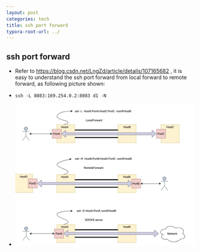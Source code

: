 ```yaml
---
layout: post
categories: tech
title: ssh port forward
typora-root-url: ../
---
```

## ssh port forward

-   Refer to https://blog.csdn.net/LngZd/article/details/107165682 , it is easy to understand the ssh port forward from local forward to remote forward, as following picture shown:

-   ```shell
    ssh -L 8083:169.254.0.2:8083 d1 -N
    ```

-   ![image-20240310113825160](./_posts/images/image-20240310113825160.png)
